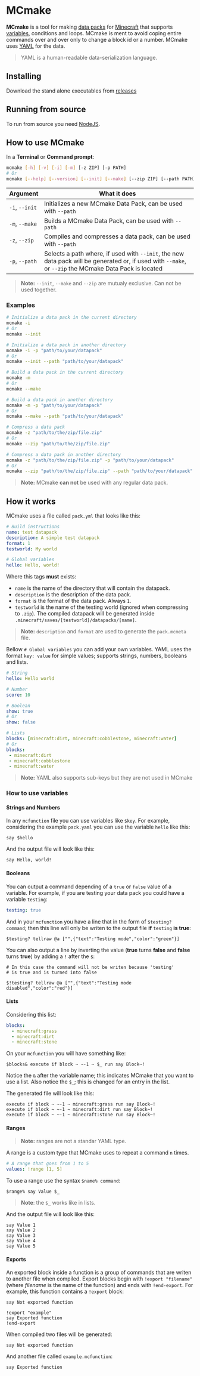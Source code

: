 # MCmake

**MCmake** is a tool for making [data packs](https://minecraft.gamepedia.com/Data_pack) for [Minecraft](https://www.minecraft.net/) that supports [variables](https://en.wikipedia.org/wiki/Variable_(computer_science)), conditions and loops. MCmake is ment to avoid coping entire commands over and over only to change a block id or a number. MCmake uses [YAML](https://en.wikipedia.org/wiki/YAML) for the data.

> YAML is a human-readable data-serialization language.

## Installing

Download the stand alone executables from [releases](https://github.com/vic797/mcmake/releases)

## Running from source

To run from source you need [NodeJS](https://nodejs.org/).

## How to use MCmake

In a **Terminal** or **Command prompt**:

```bash
mcmake [-h] [-v] [-i] [-m] [-z ZIP] [-p PATH]
# Or
mcmake [--help] [--version] [--init] [--make] [--zip ZIP] [--path PATH]
```

|Argument|What it does|
|---|---|
|`-i`, `--init`|Initializes a new MCmake Data Pack, can be used with `--path`|
|`-m`, `--make`|Builds a MCmake Data Pack, can be used with `--path`|
|`-z`, `--zip`|Compiles and compresses a data pack, can be used with `--path`|
|`-p`, `--path`|Selects a path where, if used with `--init`, the new data pack will be generated or, if used with `--make`,  or `--zip` the MCmake Data Pack is located|

> **Note:** `--init`, `--make` and `--zip` are mutualy exclusive. Can not be used together.

### Examples

```bash
# Initialize a data pack in the current directory
mcmake -i
# Or
mcmake --init

# Initialize a data pack in another directory
mcmake -i -p "path/to/your/datapack"
# Or
mcmake --init --path "path/to/your/datapack"

# Build a data pack in the current directory
mcmake -m
# Or
mcmake --make

# Build a data pack in another directory
mcmake -m -p "path/to/your/datapack"
# Or
mcmake --make --path "path/to/your/datapack"

# Compress a data pack
mcmake -z "path/to/the/zip/file.zip"
# Or
mcmake --zip "path/to/the/zip/file.zip"

# Compress a data pack in another directory
mcmake -z "path/to/the/zip/file.zip" -p "path/to/your/datapack"
# Or
mcmake --zip "path/to/the/zip/file.zip" --path "path/to/your/datapack"
```

> **Note:** MCmake **can not** be used with any regular data pack.

## How it works

MCmake uses a file called `pack.yml` that looks like this:

```yaml
# Build instructions
name: test datapack
description: A simple test datapack
format: 1
testworld: My world

# Global variables
hello: Hello, world!
```

Where this tags **must** exists:

* `name` is the name of the directory that will contain the datapack.
* `description` is the description of the data pack.
* `format` is the format of the data pack. Always `1`.
* `testworld` is the name of the testing world (ignored when compressing to `.zip`). The compiled datapack will be generated inside `.minecraft/saves/[testworld]/datapacks/[name]`.

> **Note:** `description` and `format` are used to generate the `pack.mcmeta` file.

Bellow `# Global variables` you can add your own variables. YAML uses the format `key: value` for simple values; supports strings, numbers, booleans and lists.

```yaml
# String
hello: Hello world

# Number
score: 10

# Boolean
show: true
# Or
show: false

# Lists
blocks: [minecraft:dirt, minecraft:cobblestone, minecraft:water]
# Or
blocks:
 - minecraft:dirt
 - minecraft:cobblestone
 - minecraft:water
```

> **Note:** YAML also supports sub-keys but they are not used in MCmake

### How to use variables

#### Strings and Numbers

In any `mcfunction` file you can use variables like `$key`. For example, considering the example `pack.yaml` you can use the variable `hello` like this:

```
say $hello
```

And the output file will look like this:

```
say Hello, world!
```

#### Booleans

You can output a command depending of a `true` or `false` value of a variable. For example, if you are testing your data pack you could have a variable `testing`:

```yaml
testing: true
```

And in your `mcfunction` you have a line that in the form of `$testing? command`; then this line will only be writen to the output file **if** `testing` **is true**:

```
$testing? tellraw @a ["",{"text":"Testing mode","color":"green"}]
```

You can also output a line by inverting the value (**true** turns **false** and **false** turns **true**) by adding a `!` after the `$`:

```
# In this case the command will not be writen because 'testing'
# is true and is turned into false

$!testing? tellraw @a ["",{"text":"Testing mode disabled","color":"red"}]
```

#### Lists

Considering this list: 

```yaml
blocks: 
  - minecraft:grass
  - minecraft:dirt
  - minecraft:stone
```

On your `mcfunction` you will have something like: 

```
$blocks& execute if block ~ ~-1 ~ $_ run say Block~!
```

Notice the `&` after the variable name; this indicates MCmake that you want to use a list. Also notice the `$_`; this is changed for an entry in the list. 

The generated file will look like this: 

```
execute if block ~ ~-1 ~ minecraft:grass run say Block~!
execute if block ~ ~-1 ~ minecraft:dirt run say Block~!
execute if block ~ ~-1 ~ minecraft:stone run say Block~!
```

#### Ranges

> **Note:** ranges are not a standar YAML type.

A range is a custom type that MCmake uses to repeat a command `n` times.

```yaml
# A range that goes from 1 to 5
values: !range [1, 5]
```

To use a range use the syntax `$name% command`:

```
$range% say Value $_
```

> **Note**: the `$_` works like in lists.

And the output file will look like this:

```
say Value 1
say Value 2
say Value 3
say Value 4
say Value 5
```

#### Exports

An exported block inside a function is a group of commands that are writen to another file when compiled. Export blocks begin with `!export "filename"` (where _filename_ is the name of the function) and ends with `!end-export`. For example, this function contains a `!export` block:

```
say Not exported function

!export "example"
say Exported function
!end-export
```

When compiled two files will be generated:

```
say Not exported function
```

And another file called `example.mcfunction`:

```
say Exported function
```
